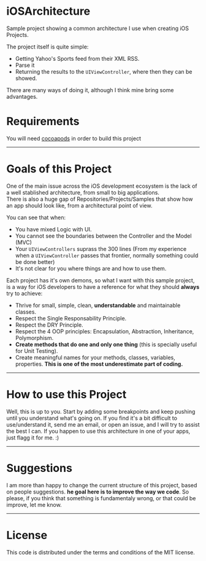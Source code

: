iOSArchitecture
===============

Sample project showing a common architecture I use when creating iOS Projects.

The project itself is quite simple:

* Getting Yahoo's Sports feed from their XML RSS.
* Parse it
* Returning the results to the `UIViewController`, where then they can be showed.

There are many ways of doing it, although I think mine bring some advantages.

Requirements
============

You will need [cocoapods](http://cocoapods.org/) in order to build this project 

------------------------------------
Goals of this Project
====================================

One of the main issue across the iOS development ecosystem is the lack of a well stablished architecture, from small to big applications.  
There is also a huge gap of Repositories/Projects/Samples that show how an app should look like, from a architectural point of view. 

You can see that when:

* You have mixed Logic with UI.
* You cannot see the boundaries between the Controller and the Model (MVC)
* Your `UIViewControllers` suprass the 300 lines (From my experience when a `UIViewController` passes that frontier, normally something could be done better)
* It's not clear for you where things are and how to use them.

Each project has it's own demons, so what I want with this sample project, is a way for iOS developers to have a reference for what they should **always** try to achieve:

* Thrive for small, simple, clean, **understandable** and maintainable classes.
* Respect the Single Responsability Principle.
* Respect the DRY Principle.
* Respect the 4 OOP principles: Encapsulation, Abstraction, Inheritance, Polymorphism.
* **Create methods that do one and only one thing** (this is specially useful for Unit Testing).
* Create meaningful names for your methods, classes, variables, properties. **This is one of the most underestimate part of coding.**

------------------------------------
How to use this Project
====================================

Well, this is up to you. Start by adding some breakpoints and keep pushing until you understand what's going on. If you find it's a bit difficult to use/understand it, send me an email, or open an issue, and I will try to assist the best I can. 
If you happen to use this architecture in one of your apps, just flagg it for me. :) 

------------------------------------
Suggestions
====================================

I am more than happy to change the current structure of this project, based on people suggestions. **he goal here is to improve the way we code**.
So please, if you think that something is fundamentaly wrong, or that could be improve, let me know.

-------
License
=======

This code is distributed under the terms and conditions of the MIT license. 
